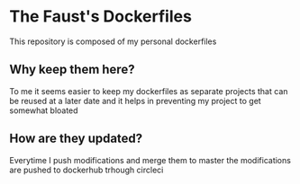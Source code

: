 # The Faust's Dockerfiles
This repository is composed of my personal dockerfiles

## Why keep them here?
To me it seems easier to keep my dockerfiles as separate projects that can be reused at a later date and it helps in preventing my project to get somewhat bloated

## How are they updated?
Everytime I push modifications and merge them to master the modifications are pushed to dockerhub trhough circleci